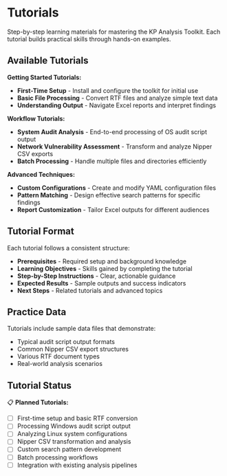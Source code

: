 # Tutorials

Step-by-step learning materials for mastering the KP Analysis Toolkit. Each tutorial builds practical skills through hands-on examples.

## Available Tutorials

**Getting Started Tutorials:**

- **First-Time Setup** - Install and configure the toolkit for initial use
- **Basic File Processing** - Convert RTF files and analyze simple text data
- **Understanding Output** - Navigate Excel reports and interpret findings

**Workflow Tutorials:**

- **System Audit Analysis** - End-to-end processing of OS audit script output
- **Network Vulnerability Assessment** - Transform and analyze Nipper CSV exports  
- **Batch Processing** - Handle multiple files and directories efficiently

**Advanced Techniques:**

- **Custom Configurations** - Create and modify YAML configuration files
- **Pattern Matching** - Design effective search patterns for specific findings
- **Report Customization** - Tailor Excel outputs for different audiences

## Tutorial Format

Each tutorial follows a consistent structure:

- **Prerequisites** - Required setup and background knowledge
- **Learning Objectives** - Skills gained by completing the tutorial
- **Step-by-Step Instructions** - Clear, actionable guidance
- **Expected Results** - Sample outputs and success indicators
- **Next Steps** - Related tutorials and advanced topics

## Practice Data

Tutorials include sample data files that demonstrate:

- Typical audit script output formats
- Common Nipper CSV export structures  
- Various RTF document types
- Real-world analysis scenarios

## Tutorial Status

📋 **Planned Tutorials:**

- [ ] First-time setup and basic RTF conversion
- [ ] Processing Windows audit script output
- [ ] Analyzing Linux system configurations
- [ ] Nipper CSV transformation and analysis
- [ ] Custom search pattern development
- [ ] Batch processing workflows
- [ ] Integration with existing analysis pipelines
